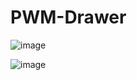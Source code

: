 # PWM-Drawer
![image](https://github.com/SalmaFaragalla/PWM-Drawer/assets/142256837/12a5d2cd-e2c2-48f9-b2e3-5723fb521059)

![image](https://github.com/SalmaFaragalla/PWM-Drawer/assets/142256837/70dfcde6-9bcb-4425-9b5c-9f31239177a8)
